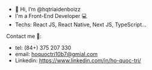 - 👋 Hi, I’m @hqtriaidenboizz
- I'm a Front-End Developer 💻
- Techs: React JS, React Native, Next JS, TypeScript...

Contact me 🤙: 
- tel: (84+) 375 207 330
- email: hoquoctri10b7@gmial.com
- Linkedin: https://www.linkedin.com/in/ho-quoc-tri/

